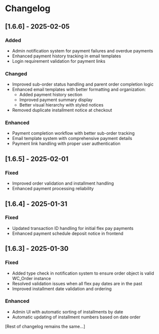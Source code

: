 # Changelog

## [1.6.6] - 2025-02-05
### Added
- Admin notification system for payment failures and overdue payments
- Enhanced payment history tracking in email templates
- Login requirement validation for payment links

### Changed
- Improved sub-order status handling and parent order completion logic
- Enhanced email templates with better formatting and organization:
  - Added payment history section
  - Improved payment summary display
  - Better visual hierarchy with styled notices
- Removed duplicate installment notice at checkout

### Enhanced
- Payment completion workflow with better sub-order tracking
- Email template system with comprehensive payment details
- Payment link handling with proper user authentication

## [1.6.5] - 2025-02-01
### Fixed
- Improved order validation and installment handling
- Enhanced payment processing reliability

## [1.6.4] - 2025-01-31
### Fixed
- Updated transaction ID handling for initial flex pay payments
- Enhanced payment schedule deposit notice in frontend

## [1.6.3] - 2025-01-30
### Fixed
- Added type check in notification system to ensure order object is valid WC_Order instance
- Resolved validation issues when all flex pay dates are in the past
- Improved installment date validation and ordering

### Enhanced
- Admin UI with automatic sorting of installments by date
- Automatic updating of installment numbers based on date order

[Rest of changelog remains the same...]
